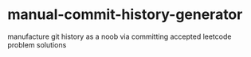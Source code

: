 # manual-commit-history-generator
manufacture git history as a noob via committing accepted leetcode problem solutions

